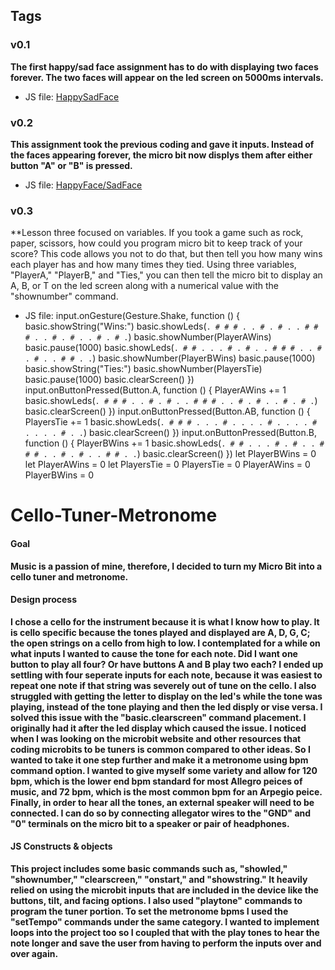 ## Tags

### v0.1

**The first happy/sad face assignment has to do with displaying two faces forever. The two faces will appear on the led screen on 5000ms intervals.** 
* JS file: [HappySadFace](https://github.com/csmit353/Project-Step-1.git*)

### v0.2

**This assignment took the previous coding and gave it inputs. Instead of the faces appearing forever, the micro bit now displys them after either button "A" or "B" is pressed.**
* JS file: [HappyFace/SadFace](https://github.com/csmit353/Happy-Sad-Face.git*)
  
### v0.3

**Lesson three focused on variables. If you took a game such as rock, paper, scissors, how could you program micro bit to keep track of your score? This code allows you not to do that, but then tell you how many wins each player has and how many times they tied. Using three variables, "PlayerA," "PlayerB," and "Ties," you can then tell the micro bit to display an A, B, or T on the led screen along with a numerical value with the "shownumber" command.
* JS file: input.onGesture(Gesture.Shake, function () {
    basic.showString("Wins:")
    basic.showLeds(`
        . # # # .
        . # . # .
        . # # # .
        . # . # .
        . # . # .
        `)
    basic.showNumber(PlayerAWins)
    basic.pause(1000)
    basic.showLeds(`
        . # # . .
        . # . # .
        . # # # .
        . # . # .
        . # # . .
        `)
    basic.showNumber(PlayerBWins)
    basic.pause(1000)
    basic.showString("Ties:")
    basic.showNumber(PlayersTie)
    basic.pause(1000)
    basic.clearScreen()
})
input.onButtonPressed(Button.A, function () {
    PlayerAWins += 1
    basic.showLeds(`
        . # # # .
        . # . # .
        . # # # .
        . # . # .
        . # . # .
        `)
    basic.clearScreen()
})
input.onButtonPressed(Button.AB, function () {
    PlayersTie += 1
    basic.showLeds(`
        . # # # .
        . . # . .
        . . # . .
        . . # . .
        . . # . .
        `)
    basic.clearScreen()
})
input.onButtonPressed(Button.B, function () {
    PlayerBWins += 1
    basic.showLeds(`
        . # # . .
        . # . # .
        . # # # .
        . # . # .
        . # # . .
        `)
    basic.clearScreen()
})
let PlayerBWins = 0
let PlayerAWins = 0
let PlayersTie = 0
PlayersTie = 0
PlayerAWins = 0
PlayerBWins = 0


# Cello-Tuner-Metronome

#### Goal

**Music is a passion of mine, therefore, I decided to turn my Micro Bit into a cello tuner and metronome.**

#### Design process

**I chose a cello for the instrument because it is what I know how to play. It is cello specific because the tones played and displayed are A, D, G, C; the open strings on a cello from high to low. I contemplated for a while on what inputs I wanted to cause the tone for each note. Did I want one button to play all four? Or have buttons A and B play two each? I ended up settling with four seperate inputs for each note, because it was easiest to repeat one note if that string was severely out of tune on the cello. I also struggled with getting the letter to display on the led's while the tone was playing, instead of the tone playing and then the led disply or vise versa. I solved this issue with the "basic.clearscreen" command placement. I originally had it after the led display which caused the issue. I noticed when I was looking on the microbit website and other resources that coding microbits to be tuners is common compared to other ideas. So I wanted to take it one step further and make it a metronome using bpm command option. I wanted to give myself some variety and allow for 120 bpm, which is the lower end bpm standard for most Allegro peices of music, and 72 bpm, which is the most common bpm for an Arpegio peice. Finally, in order to hear all the tones, an external speaker will need to be connected. I can do so by connecting allegator wires to the "GND" and "0" terminals on the micro bit to a speaker or pair of headphones.**

#### JS Constructs & objects

**This project includes some basic commands such as, "showled," "shownumber," "clearscreen," "onstart," and "showstring." It heavily relied on using the microbit inputs that are included in the device like the buttons, tilt, and facing options. I also used "playtone" commands to program the tuner portion. To set the metronome bpms I used the "setTempo" commands under the same category. I wanted to implement loops into the project too so I coupled that with the play tones to hear the note longer and save the user from having to perform the inputs over and over again.**


